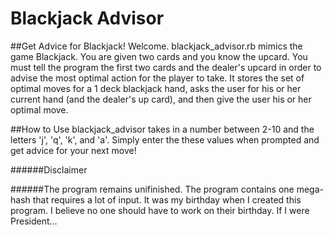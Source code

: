 # Blackjack Advisor

##Get Advice for Blackjack!
Welcome.
blackjack_advisor.rb mimics the game Blackjack. You are given two cards and you
know the upcard. You must tell the program the first two cards and the dealer's
upcard in order to advise the most optimal action for the player to take. It
stores the set of optimal moves for a 1 deck blackjack hand, asks the user for
his or her current hand (and the dealer's up card), and then give the user his
or her optimal move.

##How to Use
blackjack_advisor takes in a number between 2-10 and the letters 'j', 'q', 'k',
and 'a'. Simply enter the these values when prompted and get advice for your
next move!

######Disclaimer

######The program remains unifinished. The program contains one mega-hash that requires a lot of input. It was my birthday when I created this program. I believe no one should have to work on their birthday. If I were President...
